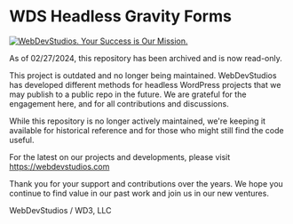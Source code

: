 # WDS Headless Gravity Forms
[![WebDevStudios. Your Success is Our Mission.](https://webdevstudios.com/wp-content/uploads/2024/02/wds-banner.png)](https://webdevstudios.com/contact/)


As of 02/27/2024, this repository has been archived and is now read-only. 

This project is outdated and no longer being maintained. WebDevStudios has developed different methods for headless WordPress projects that we may publish to a public repo in the future.  We are grateful for the engagement here, and for all contributions and discussions.

While this repository is no longer actively maintained, we're keeping it available for historical reference and for those who might still find the code useful.

For the latest on our projects and developments, please visit https://webdevstudios.com

Thank you for your support and contributions over the years. We hope you continue to find value in our past work and join us in our new ventures.

WebDevStudios / WD3, LLC
